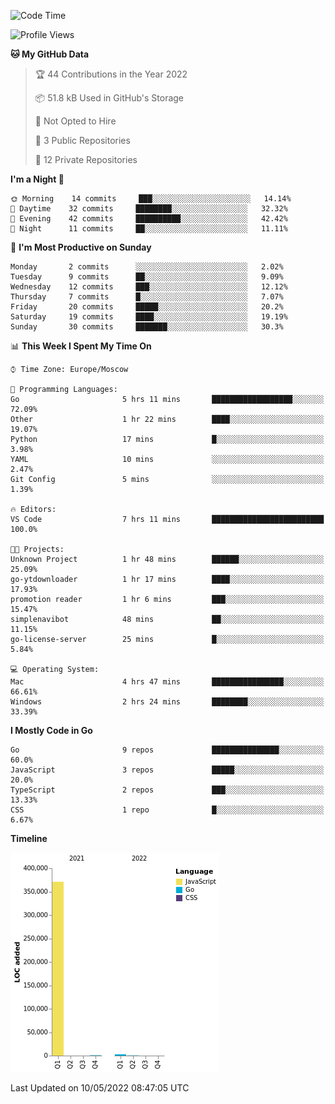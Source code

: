<!--START_SECTION:waka-->
![Code Time](http://img.shields.io/badge/Code%20Time-300%20hrs%2020%20mins-blue)

![Profile Views](http://img.shields.io/badge/Profile%20Views-0-blue)

**🐱 My GitHub Data** 

> 🏆 44 Contributions in the Year 2022
 > 
> 📦 51.8 kB Used in GitHub's Storage 
 > 
> 🚫 Not Opted to Hire
 > 
> 📜 3 Public Repositories 
 > 
> 🔑 12 Private Repositories  
 > 
**I'm a Night 🦉** 

```text
🌞 Morning    14 commits     ███░░░░░░░░░░░░░░░░░░░░░░   14.14% 
🌆 Daytime    32 commits     ████████░░░░░░░░░░░░░░░░░   32.32% 
🌃 Evening    42 commits     ██████████░░░░░░░░░░░░░░░   42.42% 
🌙 Night      11 commits     ██░░░░░░░░░░░░░░░░░░░░░░░   11.11%

```
📅 **I'm Most Productive on Sunday** 

```text
Monday       2 commits      ░░░░░░░░░░░░░░░░░░░░░░░░░   2.02% 
Tuesday      9 commits      ██░░░░░░░░░░░░░░░░░░░░░░░   9.09% 
Wednesday    12 commits     ███░░░░░░░░░░░░░░░░░░░░░░   12.12% 
Thursday     7 commits      █░░░░░░░░░░░░░░░░░░░░░░░░   7.07% 
Friday       20 commits     █████░░░░░░░░░░░░░░░░░░░░   20.2% 
Saturday     19 commits     ████░░░░░░░░░░░░░░░░░░░░░   19.19% 
Sunday       30 commits     ███████░░░░░░░░░░░░░░░░░░   30.3%

```


📊 **This Week I Spent My Time On** 

```text
⌚︎ Time Zone: Europe/Moscow

💬 Programming Languages: 
Go                       5 hrs 11 mins       ██████████████████░░░░░░░   72.09% 
Other                    1 hr 22 mins        ████░░░░░░░░░░░░░░░░░░░░░   19.07% 
Python                   17 mins             █░░░░░░░░░░░░░░░░░░░░░░░░   3.98% 
YAML                     10 mins             ░░░░░░░░░░░░░░░░░░░░░░░░░   2.47% 
Git Config               5 mins              ░░░░░░░░░░░░░░░░░░░░░░░░░   1.39%

🔥 Editors: 
VS Code                  7 hrs 11 mins       █████████████████████████   100.0%

🐱‍💻 Projects: 
Unknown Project          1 hr 48 mins        ██████░░░░░░░░░░░░░░░░░░░   25.09% 
go-ytdownloader          1 hr 17 mins        ████░░░░░░░░░░░░░░░░░░░░░   17.93% 
promotion reader         1 hr 6 mins         ███░░░░░░░░░░░░░░░░░░░░░░   15.47% 
simplenavibot            48 mins             ██░░░░░░░░░░░░░░░░░░░░░░░   11.15% 
go-license-server        25 mins             █░░░░░░░░░░░░░░░░░░░░░░░░   5.84%

💻 Operating System: 
Mac                      4 hrs 47 mins       ████████████████░░░░░░░░░   66.61% 
Windows                  2 hrs 24 mins       ████████░░░░░░░░░░░░░░░░░   33.39%

```

**I Mostly Code in Go** 

```text
Go                       9 repos             ███████████████░░░░░░░░░░   60.0% 
JavaScript               3 repos             █████░░░░░░░░░░░░░░░░░░░░   20.0% 
TypeScript               2 repos             ███░░░░░░░░░░░░░░░░░░░░░░   13.33% 
CSS                      1 repo              █░░░░░░░░░░░░░░░░░░░░░░░░   6.67%

```


**Timeline**

![Chart not found](https://raw.githubusercontent.com/jeezft/jeezft/main/charts/bar_graph.png) 


 Last Updated on 10/05/2022 08:47:05 UTC
<!--END_SECTION:waka-->
